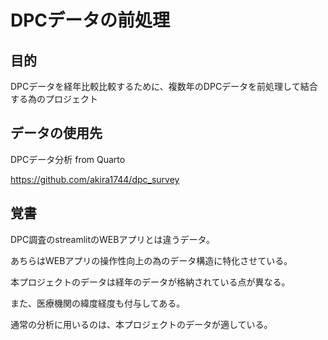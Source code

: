 # DPCデータの前処理

## 目的

DPCデータを経年比較比較するために、複数年のDPCデータを前処理して結合する為のプロジェクト

## データの使用先

DPCデータ分析 from Quarto

https://github.com/akira1744/dpc_survey


## 覚書

DPC調査のstreamlitのWEBアプリとは違うデータ。

あちらはWEBアプリの操作性向上の為のデータ構造に特化させている。

本プロジェクトのデータは経年のデータが格納されている点が異なる。

また、医療機関の緯度経度も付与してある。

通常の分析に用いるのは、本プロジェクトのデータが適している。

